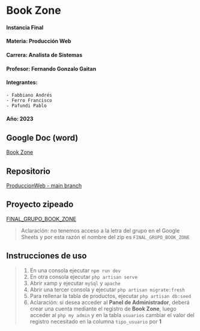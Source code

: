 # Book Zone

#### Instancia Final
#### Materia: Producción Web
#### Carrera: Analista de Sistemas
#### Profesor: Fernando Gonzalo Gaitan
#### Integrantes: 
    - Fabbiano Andrés
    - Ferro Francisco
    - Pafundi Pablo
#### Año: 2023

## Google Doc (word)
[Book Zone](https://docs.google.com/document/d/1t6SUhYQ5xmPUR0bNgFkngDGepyB7uDP5XU2pQQT9yG8/edit)

## Repositorio
[ProduccionWeb - main branch](https://github.com/DrewArg/ProduccionWeb)

## Proyecto zipeado
[FINAL_GRUPO_BOOK_ZONE](https://drive.google.com/drive/folders/12nPk6LdaVOfs9XZgPpJ8-1p9lsjRwpFM?usp=drive_link)  

> Aclaración: no tenemos acceso a la letra del grupo en el Google Sheets y por esta razón el nombre del zip es `FINAL_GRUPO_BOOK_ZONE` 


## Instrucciones de uso
  > 1. En una consola ejecutar `npm run dev`
  > 2. En otra consola ejecutar `php artisan serve`
  > 3. Abrir xamp y ejecutar `mySql` y `apache`
  > 4. Abrir una tercer consola y ejecutar `php artisan migrate:fresh`
  > 5. Para rellenar la tabla de productos, ejecutar `php artisan db:seed`
  > 6. Aclaración: si desea acceder al <b>Panel de Administrador</b>, deberá crear una cuenta mediante el registro de <b>Book Zone</b>, luego acceder al `php my admin` y en la tabla `usuarios` cambiar el valor del registro necesitado en la columna `tipo_usuario` por <b>1</b>





